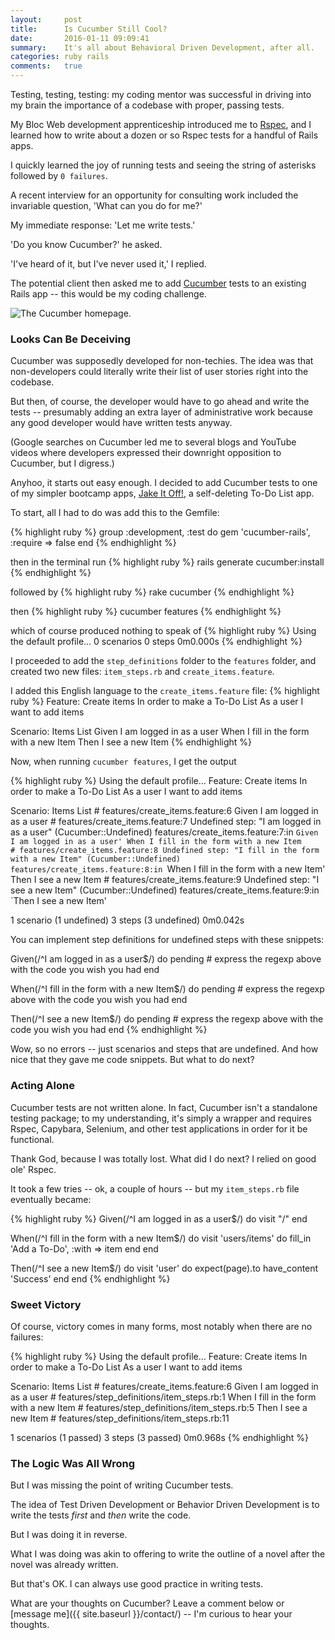 ```yaml
---
layout:     post
title:      Is Cucumber Still Cool?
date:       2016-01-11 09:09:41
summary:    It's all about Behavioral Driven Development, after all.
categories: ruby rails
comments:   true
---
```


Testing, testing, testing: my coding mentor was successful in driving into my brain the importance of a codebase with proper, passing tests.

My Bloc Web development apprenticeship introduced me to [Rspec](http://rspec.info/), and I learned how to write about a dozen or so Rspec tests for a handful of Rails apps.

I quickly learned the joy of running tests and seeing the string of asterisks followed by ```0 failures```.

A recent interview for an opportunity for consulting work included the invariable question, 'What can you do for me?'

My immediate response:  'Let me write tests.'

'Do you know Cucumber?' he asked.

'I've heard of it, but I've never used it,' I replied.

The potential client then asked me to add [Cucumber](https://cucumber.io/) tests to an existing Rails app -- this would be my coding challenge.

![The Cucumber homepage.](http://i63.tinypic.com/dpitra.jpg)

<h3>Looks Can Be Deceiving</h3>
Cucumber was supposedly developed for non-techies. The idea was that non-developers could literally write their list of user stories right into the codebase.  

But then, of course, the developer would have to go ahead and write the tests -- presumably adding an extra layer of administrative work because any good developer would have written tests anyway.

(Google searches on Cucumber led me to several blogs and YouTube videos where developers expressed their downright opposition to Cucumber, but I digress.)

Anyhoo, it starts out easy enough.  I decided to add Cucumber tests to one of my simpler bootcamp apps, [Jake It Off!](https://github.com/JakeWengroff/jake-it-off), a self-deleting To-Do List app.  

To start, all I had to do was add this to the Gemfile:

{% highlight ruby %}
group :development, :test do
  gem 'cucumber-rails', :require => false
end
{% endhighlight %}

then in the terminal run
{% highlight ruby %}
rails generate cucumber:install
{% endhighlight %}

followed by
{% highlight ruby %}
rake cucumber
{% endhighlight %}

then
{% highlight ruby %}
cucumber features
{% endhighlight %}

which of course produced nothing to speak of
{% highlight ruby %}
Using the default profile...
0 scenarios
0 steps
0m0.000s
{% endhighlight %}

I proceeded to add the ```step_definitions``` folder to the ```features``` folder, and created two new files: ```item_steps.rb``` and ```create_items.feature```.

I added this English language to the ```create_items.feature``` file:
{% highlight ruby %}
Feature: Create items
  In order to make a To-Do List
  As a user
  I want to add items

  Scenario: Items List
    Given I am logged in as a user
    When I fill in the form with a new Item
    Then I see a new Item
{% endhighlight %}

Now, when running ```cucumber features```, I get the output

{% highlight ruby %}
Using the default profile...
Feature: Create items
  In order to make a To-Do List
  As a user
  I want to add items

  Scenario: Items List             # features/create_items.feature:6
    Given I am logged in as a user # features/create_items.feature:7
      Undefined step: "I am logged in as a user" (Cucumber::Undefined)
      features/create_items.feature:7:in `Given I am logged in as a user'
    When I fill in the form with a new Item     # features/create_items.feature:8
      Undefined step: "I fill in the form with a new Item" (Cucumber::Undefined)
      features/create_items.feature:8:in `When I fill in the form with a new Item'
    Then I see a new Item         # features/create_items.feature:9
      Undefined step: "I see a new Item" (Cucumber::Undefined)
      features/create_items.feature:9:in `Then I see a new Item'

1 scenario (1 undefined)
3 steps (3 undefined)
0m0.042s

You can implement step definitions for undefined steps with these snippets:

Given(/^I am logged in as a user$/) do
  pending # express the regexp above with the code you wish you had
end

When(/^I fill in the form with a new Item$/) do
  pending # express the regexp above with the code you wish you had
end

Then(/^I see a new Item$/) do
  pending # express the regexp above with the code you wish you had
end
{% endhighlight %}

Wow, so no errors -- just scenarios and steps that are undefined.  And how nice that they gave me code snippets. But what to do next?


<h3>Acting Alone</h3>
Cucumber tests are not written alone. In fact, Cucumber isn't a standalone testing package; to my understanding, it's simply a wrapper and requires Rspec, Capybara, Selenium, and other test applications in order for it be functional.

Thank God, because I was totally lost. What did I do next?  I relied on good ole' Rspec.

It took a few tries -- ok, a couple of hours -- but my ```item_steps.rb``` file eventually became:

{% highlight ruby %}
Given(/^I am logged in as a user$/) do
  visit "/"
end

When(/^I fill in the form with a new Item$/) do
  visit 'users/items' do
    fill_in 'Add a To-Do', :with => item
  end
end

Then(/^I see a new Item$/) do
  visit 'user' do
    expect(page).to have_content 'Success'
  end
end
{% endhighlight %}

<h3>Sweet Victory</h3>
Of course, victory comes in many forms, most notably when there are no failures:

{% highlight ruby %}
Using the default profile...
Feature: Create items
  In order to make a To-Do List
  As a user
  I want to add items

  Scenario: Items List                      # features/create_items.feature:6
    Given I am logged in as a user          # features/step_definitions/item_steps.rb:1
    When I fill in the form with a new Item # features/step_definitions/item_steps.rb:5
    Then I see a new Item                   # features/step_definitions/item_steps.rb:11

1 scenarios (1 passed)
3 steps (3 passed)
0m0.968s
{% endhighlight %}

<h3>The Logic Was All Wrong</h3>
But I was missing the point of writing Cucumber tests.

The idea of Test Driven Development or Behavior Driven Development is to write the tests *first* and *then* write the code.  

But I was doing it in reverse.

What I was doing was akin to offering to write the outline of a novel after the novel was already written.

But that's OK.  I can always use good practice in writing tests.

What are your thoughts on Cucumber?  Leave a comment below or [message me]({{ site.baseurl }}/contact/) -- I'm curious to hear your thoughts.
